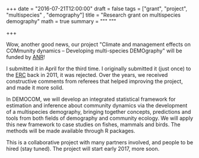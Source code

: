 +++
date = "2016-07-21T12:00:00"
draft = false
tags = ["grant", "project", "multispecies" , "demography"]
title = "Research grant on multispecies demography"
math = true
summary = """
"""

+++
 
Wow, another good news, our project "Climate and management effects 
on COMmunity dynamics – Developing multi-species DEMOgraphy" will be funded by 
[ANR](http://www.agence-nationale-recherche.fr/en/project-based-funding-to-advance-french-research/)! 

<!--more-->

I submitted it in April for the third time. I originally submitted it (just once) to the 
[ERC](https://erc.europa.eu/funding/starting-grants) back in 2011, 
it was rejected. Over the years, we received constructive comments from referees that helped 
improving the project, and made it more solid. 

In DEMOCOM, we will develop an integrated statistical 
framework for estimation and inference about community dynamics via the development of a multispecies 
demography, bringing together concepts, predictions and tools from both fields of demography and community ecology. 
We will apply this new framework to case studies on fishes, mammals and birds. 
The methods will be made available through R packages. 

This is a collaborative project 
with many partners involved, and people to be hired (stay tuned). The project will start early 2017, more soon.
